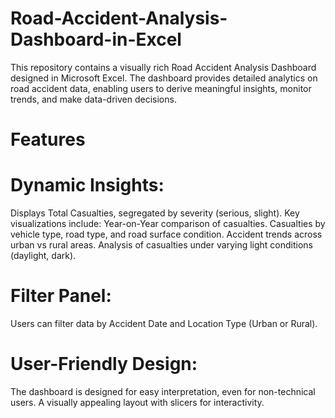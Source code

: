 # Road-Accident-Analysis-Dashboard-in-Excel
This repository contains a visually rich Road Accident Analysis Dashboard designed in Microsoft Excel. The dashboard provides detailed analytics on road accident data, enabling users to derive meaningful insights, monitor trends, and make data-driven decisions.

# Features
# Dynamic Insights:
Displays Total Casualties, 
segregated by severity (serious, slight).
  Key visualizations include:
  Year-on-Year comparison of casualties.
  Casualties by vehicle type, road type, and road surface condition.
  Accident trends across urban vs rural areas.
  Analysis of casualties under varying light conditions (daylight, dark).
# Filter Panel:
  Users can filter data by Accident Date and Location Type (Urban or Rural).
# User-Friendly Design:
  The dashboard is designed for easy interpretation, even for non-technical users.
  A visually appealing layout with slicers for interactivity.
